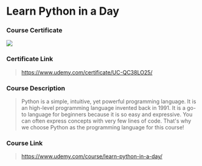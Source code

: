 # Learn Python in a Day

### Course Certificate
![](https://udemy-certificate.s3.amazonaws.com/image/UC-QC38LO25.jpg?l=null)

### Certificate Link
> https://www.udemy.com/certificate/UC-QC38LO25/

### Course Description
> Python is a simple, intuitive, yet powerful programming language. It is an high-level programming language invented back in 1991. It is a go-to language for beginners because it is so easy and expressive. You can often express concepts with very few lines of code. That's why we choose Python as the programming language for this course!

### Course Link
> https://www.udemy.com/course/learn-python-in-a-day/
